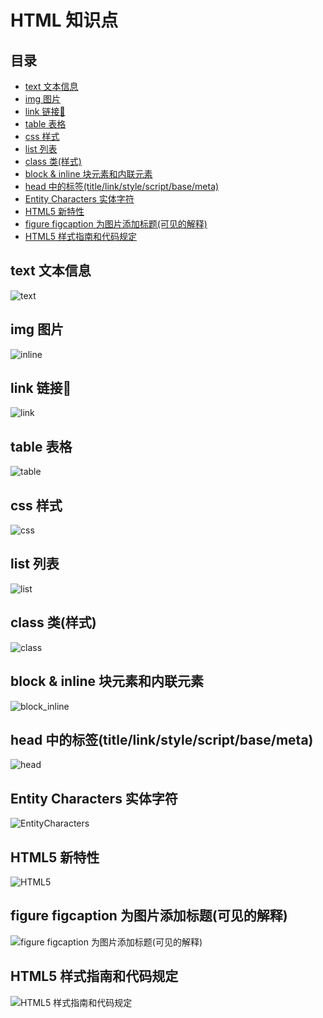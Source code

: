 # HTML 知识点

## 目录

- [text 文本信息](#text)
- [img 图片](#img)
- [link 链接🔗](#link)
- [table 表格](#table)
- [css 样式](#css)
- [list 列表](#list)
- [class 类(样式)](#class)
- [block & inline 块元素和内联元素](#block&inline)
- [head 中的标签(title/link/style/script/base/meta)](#head)
- [Entity Characters 实体字符](#EntityCharacters)
- [HTML5 新特性](#HTML5)
- [figure figcaption 为图片添加标题(可见的解释)](#figure_figcaption)
- [HTML5 样式指南和代码规定](#guide)

<a name="text"></a>

## text 文本信息

![text](ScreenShots/text.png)

<a name="img"></a>

## img 图片

![inline](ScreenShots/img.png)

<a name="link"></a>

## link 链接🔗

![link](ScreenShots/link.png)

<a name="table"></a>

## table 表格

![table](ScreenShots/table.png)

<a name="css"></a>

## css 样式

![css](ScreenShots/css.png)

<a name="list"></a>

## list 列表

![list](ScreenShots/list.png)

<a name="class"></a>

## class 类(样式)

![class](ScreenShots/class.png)

<a name="block&inline"></a>

## block & inline 块元素和内联元素
![block_inline](ScreenShots/block_inline.png)

<a name="head"></a>

## head 中的标签(title/link/style/script/base/meta)
![head](ScreenShots/head.png)

<a name="head"></a>

## Entity Characters 实体字符
![EntityCharacters](ScreenShots/EntityCharacters.png)

<a name="HTML5"></a>

## HTML5 新特性
![HTML5](ScreenShots/HTML5.png)

<a name="figure_figcaption"></a>

## figure figcaption 为图片添加标题(可见的解释)
![figure figcaption 为图片添加标题(可见的解释)](ScreenShots/figure_figcaption.png)

<a name="guide"></a>

## HTML5 样式指南和代码规定
![HTML5 样式指南和代码规定](ScreenShots/guide.png)
